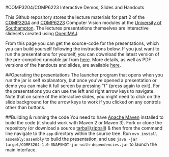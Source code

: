 #COMP3204/COMP6223 Interactive Demos, Slides and Handouts

This Github repository stores the lecture materials for part 2 of the [COMP3204](https://secure.ecs.soton.ac.uk/module/COMP3204) and [COMP6223](https://secure.ecs.soton.ac.uk/module/COMP6223) Computer Vision modules at the [University of Southampton](http://www.soton.ac.uk). The lectures presentations themselves are interactive slidesets created using [OpenIMAJ](http://www.openimaj.org).

From this page you can get the source-code for the presentations, which you can build yourself following the instructions below. If you just want to run the presentations for yourself, you can download the latest version of the pre-compiled runnable jar from [here](http://jenkins.ecs.soton.ac.uk/job/COMP3204/lastSuccessfulBuild/artifact/app/target/COMP3204-1.0-SNAPSHOT-jar-with-dependencies.jar). More details, as well as PDF versions of the handouts and slides, are available [here](http://jonhare.github.io/COMP3204/).

##Operating the presentations
The launcher program that opens when you run the jar is self explanatory, but once you've opened a presentation or demo you can make it full screen by pressing "f" (press again to exit). For the presentations you can use the left and right arrow keys to navigate. Note that on some of the interactive slides, you might need to click on the slide background for the arrow keys to work if you clicked on any controls other than buttons.

##Building & running the code
You need to have [Apache Maven](http://maven.apache.org) installed to build the code (it should work with Maven 2 or Maven 3). Fork or clone the repository (or download a source [tarball](https://github.com/jonhare/COMP3204/tarball/master)/[zipball](https://github.com/jonhare/COMP3204/zipball/master)) & then from the command line navigate to the `app` directory within the source tree. Run `mvn install assembly:assembly` to build the presentation, and use `java -jar target/COMP3204-1.0-SNAPSHOT-jar-with-dependencies.jar` to launch the main interface.
